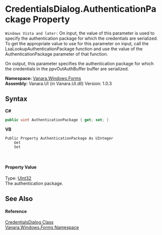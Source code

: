# CredentialsDialog.AuthenticationPackage Property 
 

`Windows Vista and later:` On input, the value of this parameter is used to specify the authentication package for which the credentials are serialized. 
To get the appropriate value to use for this parameter on input, call the LsaLookupAuthenticationPackage function and use the value of the AuthenticationPackage parameter of that function.

On output, this parameter specifies the authentication package for which the credentials in the ppvOutAuthBuffer buffer are serialized.


**Namespace:**&nbsp;<a href="c580cf52-4028-70db-28d0-f9b1abc03861">Vanara.Windows.Forms</a><br />**Assembly:**&nbsp;Vanara.UI (in Vanara.UI.dll) Version: 1.0.3

## Syntax

**C#**<br />
``` C#
public uint AuthenticationPackage { get; set; }
```

**VB**<br />
``` VB
Public Property AuthenticationPackage As UInteger
	Get
	Set
```

<br />

#### Property Value
Type: <a href="http://msdn2.microsoft.com/en-us/library/ctys3981" target="_blank">UInt32</a><br />The authentication package.

## See Also


#### Reference
<a href="0ea84148-d3ea-46bf-71cf-f527775f6260">CredentialsDialog Class</a><br /><a href="c580cf52-4028-70db-28d0-f9b1abc03861">Vanara.Windows.Forms Namespace</a><br />